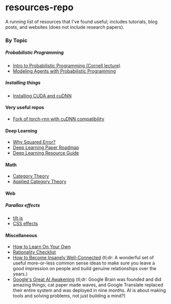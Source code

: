 # resources-repo
A running list of resources that I've found useful; includes tutorials, blog posts, and websites (does not include research papers).

### By Topic

##### Probabilistic Programming
* [Intro to Probabilistic Programming (Cornell lecture)](https://www.cs.cornell.edu/Courses/cs4110/2016fa/lectures/lecture33.html)
* [Modeling Agents with Probabilistic Programming](http://agentmodels.org/)

##### Installing things
* [Installing CUDA and cuDNN](http://www.pyimagesearch.com/2016/07/04/how-to-install-cuda-toolkit-and-cudnn-for-deep-learning/)

#### Very useful repos
* [Fork of torch-rnn with cuDNN compatibility](https://github.com/ngimel/torch-rnn#cudnn-support-optional)

#### Deep Learning
* [Why Squared Error?](http://www.benkuhn.net/squared)
* [Deep Learning Paper Roadmap](https://github.com/songrotek/Deep-Learning-Papers-Reading-Roadmap)
* [Deep Learning Resource Guide](http://p.migdal.pl/2017/04/30/teaching-deep-learning.html)

#### Math
* [Category Theory](https://arxiv.org/pdf/1612.09375v1.pdf)
* [Applied Category Theory](https://arxiv.org/pdf/1803.05316.pdf)

#### Web 
##### Parallax effects
* [tilt.js](https://gijsroge.github.io/tilt.js/)
* [CSS effects](https://codepen.io/anon/pen/jmGPGX)

#### Miscellaneous 
* [How to Learn On Your Own](https://metacademy.org/roadmaps/rgrosse/learn_on_your_own)
* [Rationality Checklist](http://rationality.org/resources/rationality-checklist)
* [How to Become Insanely Well-Connected](http://firstround.com/review/how-to-become-insanely-well-connected/) (tl;dr: A wonderful set of useful more-or-less common sense ideas to make sure you leave a good impression on people and build genuine relationships over the years.)
* [Google's Great AI Awakening](https://www.nytimes.com/2016/12/14/magazine/the-great-ai-awakening.html) (tl;dr: Google Brain was founded and did amazing things; cat paper made waves, and Google Translate replaced their entire system and was deployed in nine months. AI is about making tools and solving problems, not just building a mind?)
